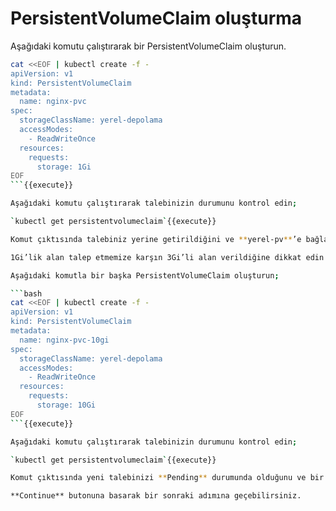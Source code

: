 # PersistentVolumeClaim oluşturma

Aşağıdaki komutu çalıştırarak bir PersistentVolumeClaim oluşturun.

```bash
cat <<EOF | kubectl create -f -
apiVersion: v1
kind: PersistentVolumeClaim
metadata:
  name: nginx-pvc
spec:
  storageClassName: yerel-depolama
  accessModes:
    - ReadWriteOnce
  resources:
    requests:
      storage: 1Gi
EOF
```{{execute}}

Aşağıdaki komutu çalıştırarak talebinizin durumunu kontrol edin;

`kubectl get persistentvolumeclaim`{{execute}}

Komut çıktısında talebiniz yerine getirildiğini ve **yerel-pv**’e bağlandığını teyit edin.

1Gi’lik alan talep etmemize karşın 3Gi’li alan verildiğine dikkat edin.

Aşağıdaki komutla bir başka PersistentVolumeClaim oluşturun;

```bash
cat <<EOF | kubectl create -f -
apiVersion: v1
kind: PersistentVolumeClaim
metadata:
  name: nginx-pvc-10gi
spec:
  storageClassName: yerel-depolama
  accessModes:
    - ReadWriteOnce
  resources:
    requests:
      storage: 10Gi
EOF
```{{execute}}

Aşağıdaki komutu çalıştırarak talebinizin durumunu kontrol edin;

`kubectl get persistentvolumeclaim`{{execute}}

Komut çıktısında yeni talebinizi **Pending** durumunda olduğunu ve bir volume’e bağlanmadığını teyit edin.

**Continue** butonuna basarak bir sonraki adımına geçebilirsiniz.
